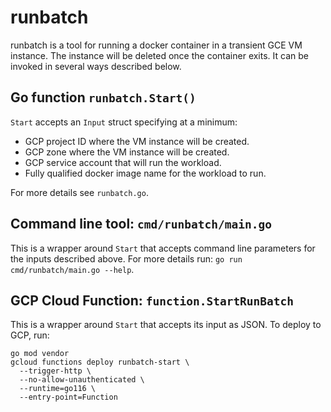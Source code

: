 # runbatch

runbatch is a tool for running a docker container in a transient GCE VM
instance. The instance will be deleted once the container exits. It can be
invoked in several ways described below.

## Go function `runbatch.Start()`

`Start` accepts an `Input` struct specifying at a minimum:

* GCP project ID where the VM instance will be created.
* GCP zone where the VM instance will be created.
* GCP service account that will run the workload.
* Fully qualified docker image name for the workload to run.

For more details see `runbatch.go`.

## Command line tool: `cmd/runbatch/main.go`

This is a wrapper around `Start` that accepts command line parameters for the
inputs described above. For more details run:
`go run cmd/runbatch/main.go --help`.

## GCP Cloud Function: `function.StartRunBatch`

This is a wrapper around `Start` that accepts its input as JSON. To deploy to
GCP, run:

```
go mod vendor
gcloud functions deploy runbatch-start \
  --trigger-http \
  --no-allow-unauthenticated \
  --runtime=go116 \
  --entry-point=Function
```
